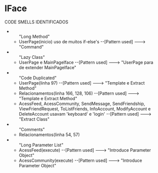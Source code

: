 # IFace

<p>CODE SMELLS IDENTIFICADOS</p>
<p></p>
<ul>
<li><ul>"Long Method"
<li>UserPage(inicio) uso de muitos if-else's --[Pattern used] ---> "Command"</li>
</ul></li>

<li><ul>"Lazy Class"
<li>UserPage e MainPageIface --[Pattern used] ---> "UserPage para de extender MainPageIface"</li>
</ul></li>

<li><ul>"Code Duplicated"
<li>UserPage(linha 97) --[Pattern used] ---> "Template e Extract Method"</li>
<li>Relacionamentos(linha 166, 128, 106) --[Pattern used] ---> "Template e Extract Method"</li>
<li>AcessFeed, AcessCommunity, SendMessage, SendFriendship, ViewFriendRequest, ToListFriends, InfoAccount, ModifyAccount e DeleteAccount usavam 'keyboard' e 'login' --[Pattern used] ---> "Extract Class"</li>
</ul></li>

<li><ul>"Comments"
<li>Relacionamentos(linha 54, 57)</li>
</ul></li>

<li><ul>"Long Parameter List"
<li>AcessFeed(execute) --[Pattern used] ---> "Introduce Parameter Object"</li>
<li>AcessCommunity(execute) --[Pattern used] ---> "Introduce Parameter Object"</li>
